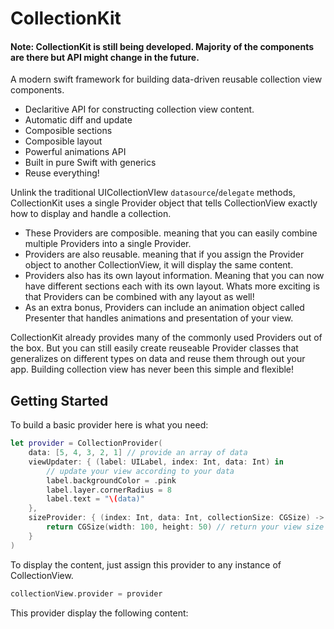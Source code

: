 # CollectionKit

#### Note: CollectionKit is still being developed. Majority of the components are there but API might change in the future.

A modern swift framework for building data-driven reusable collection view components.

* Declaritive API for constructing collection view content.
* Automatic diff and update
* Composible sections
* Composible layout
* Powerful animations API
* Built in pure Swift with generics
* Reuse everything!

Unlink the traditional UICollectionVIew `datasource`/`delegate` methods, CollectionKit uses a single Provider object that tells CollectionView exactly how to display and handle a collection.

* These Providers are composible. meaning that you can easily combine multiple Providers into a single Provider.
* Providers are also reusable. meaning that if you assign the Provider object to another CollectionView, it will display the same content.
* Providers also has its own layout information. Meaning that you can now have different sections each with its own layout.
Whats more exciting is that Providers can be combined with any layout as well!
* As an extra bonus, Providers can include an animation object called Presenter that handles animations and presentation of your view. 

CollectionKit already provides many of the commonly used Providers out of the box. But you can still easily create reuseable Provider classes that generalizes on different types on data and reuse them through out your app. Building collection view has never been this simple and flexible!

## Getting Started

To build a basic provider here is what you need:

```swift
let provider = CollectionProvider(
	data: [5, 4, 3, 2, 1] // provide an array of data
	viewUpdater: { (label: UILabel, index: Int, data: Int) in
		// update your view according to your data
		label.backgroundColor = .pink
		label.layer.cornerRadius = 8
		label.text = "\(data)"
    },
    sizeProvider: { (index: Int, data: Int, collectionSize: CGSize) -> CGSize in
    	return CGSize(width: 100, height: 50) // return your view size
	}
)
```

To display the content, just assign this provider to any instance of CollectionView.
```swift
collectionView.provider = provider
```

This provider display the following content:


